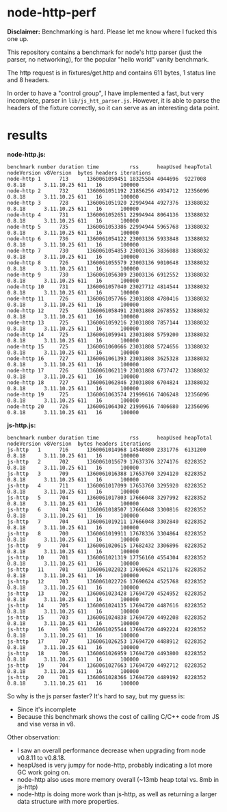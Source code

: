 # node-http-perf

**Disclaimer:** Benchmarking is hard. Please let me know where I fucked this
one up.

This repository contains a benchmark for node's http parser (just the parser,
no networking), for the popular "hello world" vanity benchmark.

The http request is in fixtures/get.http and contains 611 bytes, 1 status line
and 8 headers. 

In order to have a "control group", I have implemented a fast, but very
incomplete, parser in `lib/js_htt_parser.js`. However, it is able to parse the
headers of the fixture correctly, so it can serve as an interesting data point.

# results

**node-http.js:**

```
benchmark number duration time          rss      heapUsed heapTotal nodeVersion v8Version  bytes headers iterations
node-http 1      713      1360061050451 18325504 4044696  9227008   0.8.18      3.11.10.25 611   16      100000
node-http 2      732      1360061051192 21856256 4934712  12356096  0.8.18      3.11.10.25 611   16      100000
node-http 3      728      1360061051920 22994944 4927376  13388032  0.8.18      3.11.10.25 611   16      100000
node-http 4      731      1360061052651 22994944 8064136  13388032  0.8.18      3.11.10.25 611   16      100000
node-http 5      735      1360061053386 22994944 5965768  13388032  0.8.18      3.11.10.25 611   16      100000
node-http 6      736      1360061054122 23003136 5933848  13388032  0.8.18      3.11.10.25 611   16      100000
node-http 7      730      1360061054853 23003136 3836088  13388032  0.8.18      3.11.10.25 611   16      100000
node-http 8      726      1360061055579 23003136 9010648  13388032  0.8.18      3.11.10.25 611   16      100000
node-http 9      730      1360061056309 23003136 6912552  13388032  0.8.18      3.11.10.25 611   16      100000
node-http 10     731      1360061057040 23027712 4814544  13388032  0.8.18      3.11.10.25 611   16      100000
node-http 11     726      1360061057766 23031808 4780416  13388032  0.8.18      3.11.10.25 611   16      100000
node-http 12     725      1360061058491 23031808 2678552  13388032  0.8.18      3.11.10.25 611   16      100000
node-http 13     725      1360061059216 23031808 7857144  13388032  0.8.18      3.11.10.25 611   16      100000
node-http 14     725      1360061059941 23031808 5759200  13388032  0.8.18      3.11.10.25 611   16      100000
node-http 15     725      1360061060666 23031808 5724656  13388032  0.8.18      3.11.10.25 611   16      100000
node-http 16     727      1360061061393 23031808 3625328  13388032  0.8.18      3.11.10.25 611   16      100000
node-http 17     726      1360061062119 23031808 6737472  13388032  0.8.18      3.11.10.25 611   16      100000
node-http 18     727      1360061062846 23031808 6704824  13388032  0.8.18      3.11.10.25 611   16      100000
node-http 19     725      1360061063574 21999616 7406248  12356096  0.8.18      3.11.10.25 611   16      100000
node-http 20     726      1360061064302 21999616 7406680  12356096  0.8.18      3.11.10.25 611   16      100000
```

**js-http.js:**

```
benchmark number duration time          rss      heapUsed heapTotal nodeVersion v8Version  bytes headers iterations
js-http   1      716      1360061014968 14540800 2331776  6131200   0.8.18      3.11.10.25 611   16      100000
js-http   2      702      1360061015679 17637376 3274176  8228352   0.8.18      3.11.10.25 611   16      100000
js-http   3      709      1360061016388 17653760 3294120  8228352   0.8.18      3.11.10.25 611   16      100000
js-http   4      711      1360061017099 17653760 3295920  8228352   0.8.18      3.11.10.25 611   16      100000
js-http   5      704      1360061017803 17666048 3297992  8228352   0.8.18      3.11.10.25 611   16      100000
js-http   6      704      1360061018507 17666048 3300816  8228352   0.8.18      3.11.10.25 611   16      100000
js-http   7      704      1360061019211 17666048 3302840  8228352   0.8.18      3.11.10.25 611   16      100000
js-http   8      700      1360061019911 17678336 3304864  8228352   0.8.18      3.11.10.25 611   16      100000
js-http   9      704      1360061020615 17682432 3306896  8228352   0.8.18      3.11.10.25 611   16      100000
js-http   10     701      1360061021319 17756160 4554304  8228352   0.8.18      3.11.10.25 611   16      100000
js-http   11     701      1360061022023 17690624 4521176  8228352   0.8.18      3.11.10.25 611   16      100000
js-http   12     703      1360061022726 17690624 4525768  8228352   0.8.18      3.11.10.25 611   16      100000
js-http   13     702      1360061023428 17694720 4524952  8228352   0.8.18      3.11.10.25 611   16      100000
js-http   14     705      1360061024135 17694720 4487616  8228352   0.8.18      3.11.10.25 611   16      100000
js-http   15     703      1360061024838 17694720 4492208  8228352   0.8.18      3.11.10.25 611   16      100000
js-http   16     706      1360061025544 17694720 4492224  8228352   0.8.18      3.11.10.25 611   16      100000
js-http   17     707      1360061026253 17694720 4488912  8228352   0.8.18      3.11.10.25 611   16      100000
js-http   18     706      1360061026959 17694720 4493800  8228352   0.8.18      3.11.10.25 611   16      100000
js-http   19     704      1360061027663 17694720 4492712  8228352   0.8.18      3.11.10.25 611   16      100000
js-http   20     701      1360061028366 17694720 4489192  8228352   0.8.18      3.11.10.25 611   16      100000
```

So why is the js parser faster? It's hard to say, but my guess is:

* Since it's incomplete
* Because this benchmark shows the cost of calling C/C++ code from JS and vise
  versa in v8.

Other observation:

* I saw an overall performance decrease when upgrading from node v0.8.11 to
  v0.8.18.
* heapUsed is very jumpy for node-http, probably indicating a lot more GC work
  going on.
* node-http also uses more memory overall (~13mb heap total vs. 8mb in js-http)
* node-http is doing more work than js-http, as well as returning a larger
  data structure with more properties.
